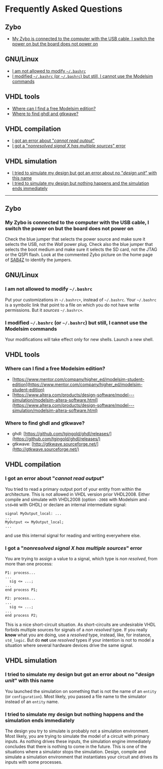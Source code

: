 <!-- vim: set textwidth=0: -->
# Frequently Asked Questions

## Zybo

* [My Zybo is connected to the computer with the USB cable, I switch the power
  on but the board does not power on](#Q01-01)

## GNU/Linux

* [I am not allowed to modify `~/.bashrc`](#Q02-01)
* [I modified `~/.bashrc` (or `~/.bashrc`) but still, I cannot use the Modelsim commands](#Q01-02)

## VHDL tools

* [Where can I find a free Modelsim edition?](#Q03-01)
* [Where to find ghdl and gtkwave?](#Q03-02)

## VHDL compilation

* [I got an error about "*cannot read output*"](#Q04-01)
* [I got a "*nonresolved signal X has multiple sources*" error](#Q04-02)

## VHDL simulation

* [I tried to simulate my design but got an error about no "*design unit*" with this name](#Q05-01)
* [I tried to simulate my design but nothing happens and the simulation ends immediately](#Q05-02)

----

## Zybo

### <a name="Q01-01"></a>My Zybo is connected to the computer with the USB cable, I switch the power on but the board does not power on

Check the blue jumper that selects the power source and make sure it selects the USB, not the *Wall* power plug. Check also the blue jumper that selects the boot medium and make sure it selects the SD card, not the JTAG or the QSPI flash. Look at the commented Zybo picture on the home page of [SAB4Z](https://gitlab.telecom-paristech.fr/renaud.pacalet/sab4z) to identify the jumpers.

## GNU/Linux

### <a name="Q02-01"></a>I am not allowed to modify `~/.bashrc`

Put your customizations in `~/.bashrc+`, instead of `~/.bashrc`. Your `~/.bashrc` is a symbolic link that point to a file on which you do not have write permissions. But it *sources* `~/.bashrc+`.

### <a name="Q02-02"></a>I modified `~/.bashrc` (or `~/.bashrc`) but still, I cannot use the Modelsim commands

Your modifications will take effect only for new shells. Launch a new shell.

## VHDL tools

### <a name="Q03-01"></a>Where can I find a free Modelsim edition?

* [https://www.mentor.com/company/higher_ed/modelsim-student-edition](https://www.mentor.com/company/higher_ed/modelsim-student-edition)
* [https://www.altera.com/products/design-software/model---simulation/modelsim-altera-software.html](https://www.altera.com/products/design-software/model---simulation/modelsim-altera-software.html)

### <a name="Q03-02"></a>Where to find ghdl and gtkwave?

* ghdl: [https://github.com/tgingold/ghdl/releases/](https://github.com/tgingold/ghdl/releases/)
* gtkwave: [http://gtkwave.sourceforge.net/](http://gtkwave.sourceforge.net/)

## VHDL compilation

### <a name="Q04-01"></a>I got an error about "*cannot read output*"

You tried to read a primary output port of your entity from within the architecture. This is not allowed in VHDL version prior VHDL2008. Either compile and simulate with VHDL2008 (option `-2008` with Modelsim and `-std=08` with GHDL) or declare an internal intermediate signal:

    signal MyOutput_local: ...
    ...
    MyOutput <= MyOutput_local;
    ...

and use this internal signal for reading and writing everywhere else.

### <a name="Q04-02"></a>I got a "*nonresolved signal X has multiple sources*" error

You are trying to assign a value to a signal, which type is *non resolved*, from more than one process:

    P1: process...
    ...
      sig <= ...;
    ...
    end process P1;
    
    P2: process...
    ...
      sig <= ...;
    ...
    end process P2;

This is a nice short-circuit situation. As short-circuits are undesirable VHDL forbids multiple sources for signals of a *non resolved* type. If you really **know** what you are doing, use a *resolved* type, instead, like, for instance, `std_logic`. But do **not** use *resolved* types if your intention is not to model a situation where several hardware devices drive the same signal.

## VHDL simulation

### <a name="Q05-01"></a>I tried to simulate my design but got an error about no "*design unit*" with this name

You launched the simulation on something that is not the name of an `entity` (or `configuration`). Most likely, you passed a file name to the simulator instead of an `entity` name.

### <a name="Q05-02"></a>I tried to simulate my design but nothing happens and the simulation ends immediately

The design you try to simulate is probably not a simulation environment. Most likely, you are trying to simulate the model of a circuit with primary inputs. As nothing drives these inputs, the simulation engine immediately concludes that there is nothing to come in the future. This is one of the situations where a simulator stops the simulation. Design, compile and simulate a simulation environment that instantiates your circuit and drives its inputs with some processes.
